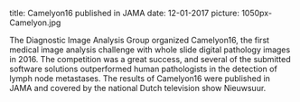 title: Camelyon16 published in JAMA
date: 12-01-2017
picture: 1050px-Camelyon.jpg

The Diagnostic Image Analysis Group organized Camelyon16, the first medical image analysis challenge with whole slide digital pathology images in 2016. The competition was a great success, and several of the submitted software solutions outperformed human pathologists in the detection of lymph node metastases. The results of Camelyon16 were published in JAMA and covered by the national Dutch television show Nieuwsuur.

